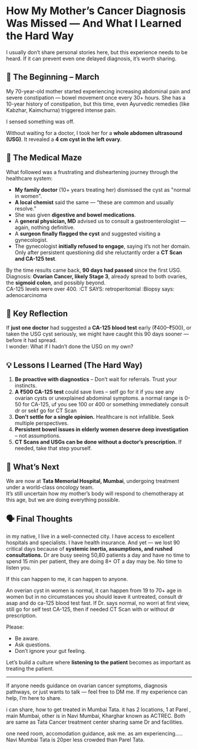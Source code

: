 
# How My Mother’s Cancer Diagnosis Was Missed — And What I Learned the Hard Way

I usually don’t share personal stories here, but this experience needs to be heard. If it can prevent even one delayed diagnosis, it’s worth sharing.

## 📅 The Beginning – March
My 70-year-old mother started experiencing increasing abdominal pain and severe constipation — bowel movement once every 30+ hours. She has a 10-year history of constipation, but this time, even Ayurvedic remedies (like Kabzhar, Kaimchurna) triggered intense pain.  

I sensed something was off.

Without waiting for a doctor, I took her for a **whole abdomen ultrasound (USG)**. It revealed a **4 cm cyst in the left ovary**.

## 🏥 The Medical Maze
What followed was a frustrating and disheartening journey through the healthcare system:

- **My family doctor** (10+ years treating her) dismissed the cyst as "normal in women".
- **A local chemist** said the same — “these are common and usually resolve.”
- She was given **digestive and bowel medications**.
- A **general physician, MD** advised us to consult a gastroenterologist — again, nothing definitive.
- A **surgeon finally flagged the cyst** and suggested visiting a gynecologist.
- The gynecologist **initially refused to engage**, saying it’s not her domain. Only after persistent questioning did she reluctantly order a **CT Scan and CA-125 test**.

By the time results came back, **90 days had passed** since the first USG.  
Diagnosis: **Ovarian Cancer, likely Stage 3**, already spread to both ovaries, the **sigmoid colon**, and possibly beyond.  
CA-125 levels were over 400.
:CT SAYS: retroperitomial
:Biopsy says: adenocarcinoma

## 🧠 Key Reflection
If **just one doctor** had suggested a **CA-125 blood test** early (₹400–₹500), or taken the USG cyst seriously, we might have caught this 90 days sooner — before it had spread.  
I wonder: What if I hadn’t done the USG on my own?

## 💡 Lessons I Learned (The Hard Way)
1. **Be proactive with diagnostics** – Don’t wait for referrals. Trust your instincts.
2. **A ₹500 CA-125 test** could save lives – self go for it if you see any ovarian cysts or unexplained abdominal symptoms. a normal range is 0-50 for CA-125, uf you see 100 or 400 or something immediately consult dr or sekf go for CT Scan
3. **Don’t settle for a single opinion.** Healthcare is not infallible. Seek multiple perspectives.
4. **Persistent bowel issues in elderly women deserve deep investigation** – not assumptions.
5. **CT Scans and USGs can be done without a doctor’s prescription.** If needed, take that step yourself.

## 🙏 What’s Next
We are now at **Tata Memorial Hospital, Mumbai**, undergoing treatment under a world-class oncology team.  
It’s still uncertain how my mother’s body will respond to chemotherapy at this age, but we are doing everything possible.

## 🗣️ Final Thoughts
in my native, I live in a well-connected city. I have access to excellent hospitals and specialists. I have health insurance. And yet — we lost 90 critical days because of **systemic inertia, assumptions, and rushed consultations.**
Dr are busy seeing 50,80 patients a day and have no time to spend 15 min per patient, they are doing 8+ OT a day may be. No time to listen you.

If this can happen to me, it can happen to anyone.

An overian cyst in women is normal, it can happen from 19 to 70+ age in women but in no circumstances you should leave it untreated, consult dr asap and do ca-125 blood test fast. If Dr. says normal, no worri at first view, still go for self test CA-125, then if needed CT Scan with or without dr prescription.

Please:
- Be aware.
- Ask questions.
- Don’t ignore your gut feeling.

Let’s build a culture where **listening to the patient** becomes as important as treating the patient.

---

If anyone needs guidance on ovarian cancer symptoms, diagnosis pathways, or just wants to talk — feel free to DM me. If my experience can help, I’m here to share.

i can share, how to get treated in Mumbai Tata. it has 2 locations, 1 at Parel , main Mumbai, other is in Navi Mumbai, Kharghar known as ACTREC.
Both are same as Tata Cancer treatment center sharing same Dr and facilities.

one need room, accomodation guidance, ask me. as am experiencing.....
Navi Mumbai Tata is 20per less crowded than Parel Tata.
